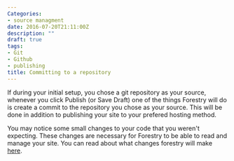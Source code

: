 ```yaml
---
Categories:
- source managment
date: 2016-07-20T21:11:00Z
description: ""
draft: true
tags:
- Git
- Github
- publishing
title: Committing to a repository
---
```


If during your initial setup, you chose a git repository as your source, whenever you click Publish (or Save Draft) one of the things Forestry will do is create a commit to the repository you chose as your source. This will be done in addition to publishing your site to your prefered hosting method.

You may notice some small changes to your code that you weren't expecting. These changes are necessary for Forestry to be able to read and manage your site. You can read about what changes forestry will make [here](/faq-what-changes-will-forestry-make-to-my-repository-md).
